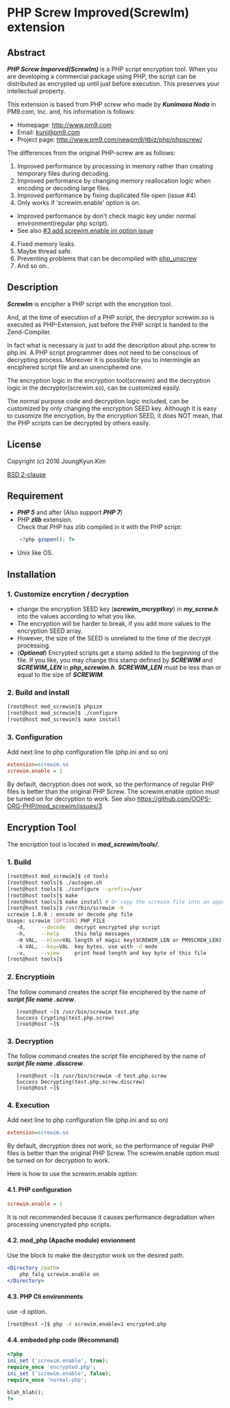 # PHP Screw Improved(ScrewIm) extension

## Abstract

***PHP Screw Imporved(ScrewIm)*** is a PHP script encryption tool. When you are developing a commercial package using PHP, the script can be distributed as encrypted up until just before execution. This preserves your intellectual property.

This extension is based from PHP screw who made by ***Kunimasa Noda*** in PM9.com, Inc. and, his information is follows:
 * Homepage: http://www.pm9.com
 * Email: kuni@pm9.com
 * Project page: http://www.pm9.com/newpm9/itbiz/php/phpscrew/

The differences from the original PHP-screw are as follows:
 1. Improved performance by processing in memory rather than creating temporary files during decoding.
 2. Improved performance by changing memory reallocation logic when encoding or decoding large files.
 3. Improved performance by fixing duplicated file open (issue #4)
 3. Only works if 'screwim.enable' option is on.
  * Improved performance by don't check magic key under normal environment(regular php script).
  * See also [#3 add screwim.enable ini option issue](https://github.com/OOPS-ORG-PHP/mod_screwim/issues/3)
 4. Fixed memory leaks.
 5. Maybe thread safe.
 6. Preventing problems that can be decompiled with [php_unscrew](https://github.com/dehydr8/php_unscrew)
 6. And so on..

## Description

***ScrewIm*** is encipher a PHP script with the encryption tool.

And, at the time of execution of a PHP script, the decryptor screwim.so is executed as PHP-Extension, just before the PHP script is handed to the Zend-Compiler.

In fact what is necessary is just to add the description about php.screw to php.ini. A PHP script programmer does not need to be conscious of decrypting process. Moreover it is possible for you to intermingle an enciphered script file and an unenciphered one.

The encryption logic in the encryption tool(screwim) and the decryption logic in the decryptor(screwim.so), can be customized easily.

The normal purpose code and decryption logic included, can be customized by only changing the encryption SEED key. Although it is easy to cusomize the encryption, by the encryption SEED, it does NOT mean, that the PHP scripts can be decrypted by others easily.

## License

Copyright (c) 2016 JoungKyun.Kim

[BSD 2-clause](LICENSE)

## Requirement

* ***PHP 5*** and after (Also support ***PHP 7***)
* PHP ***zlib*** extension.  
  Check that PHP has zlib compiled in it with the PHP script:
```php
    <?php gzopen(); ?>
```
* Unix like OS.

## Installation

### 1. Customize encrytion / decryption  
  * change the encryption SEED key (***screwim_mcryptkey***) in ***my_screw.h*** into the values according to what you like.
  * The encryption will be harder to break, if you add more values to the encryption SEED array.
  * However, the size of the SEED is unrelated to the time of the decrypt processing.
  * (***Optional***) Encrypted scripts get a stamp added to the beginning of the file. If you like, you may change this stamp defined by ***SCREWIM*** and ***SCREWIM_LEN*** in ***php_screwim.h***. ***SCREWIM_LEN*** must be less than or equal to the size of ***SCREWIM***.

### 2. Build and install  
  ```bash
  [root@host mod_screwim]$ phpize
  [root@host mod_screwim]$ ./configure
  [root@host mod_screwim]$ make install
  ```

### 3. Configuration
Add next line to php configuration file (php.ini and so on)

```ini
extension=screwim.so
screwim.enable = 1
```

By default, decryption does not work, so the performance of regular PHP files is better than the original PHP Screw. The screwim.enable option must be turned on for decryption to work. See also https://github.com/OOPS-ORG-PHP/mod_screwim/issues/3

## Encryption Tool

The encription tool is located in ***mod_screwim/tools/***.

### 1. Build

```bash
[root@host mod_screwim]$ cd tools
[root@host tools]$ ./autogen.sh
[root@host tools]$ ./configure --prefix=/usr
[root@host tools]$ make
[root@host tools]$ make install # Or copy the screwim file into an appropriate directory.
[root@host tools]$ /usr/bin/screwim -h
screwim 1.0.0 : encode or decode php file
Usage: screwim [OPTION] PHP_FILE
   -d,     --decode   decrypt encrypted php script
   -h,     --help     this help messages
   -H VAL, --hlen=VAL length of magic key(SCREWIM_LEN or PM9SCREW_LEN). use with -d mode
   -k VAL, --key=VAL  key bytes. use with -d mode
   -v,     --view     print head length and key byte of this file
[root@host tools]$
```

### 2. Encryptioin

The follow command creates the script file enciphered by the name of ***script file name .screw***.
```
   [root@host ~]$ /usr/bin/screwim test.php
   Success Crypting(test.php.screw)
   [root@host ~]$
```

### 3. Decryption

The follow command creates the script file enciphered by the name of ***script file name .disscrew***.
```
   [root@host ~]$ /usr/bin/screwim -d test.php.screw
   Success Decrypting(test.php.screw.discrew)
   [root@host ~]$
```

### 4. Execution

Add next line to php configuration file (php.ini and so on)

```ini
extension=screwim.so
```

By default, decryption does not work, so the performance of regular PHP files is better than the original PHP Screw. The screwim.enable option must be turned on for decryption to work.

Here is how to use the screwim.enable option:

#### 4.1. PHP configuration

```ini
screwim.enable = 1
```

It is not recommended because it causes performance degradation when processing unencrypted php scripts.

#### 4.2. mod_php (Apache module) envionment

Use the <directory> block to make the decryptor work on the desired path.

```apache
<Directory /path>
    php_falg screwim.enable on
</Directory>
```

#### 4.3. PHP Cli environments

use -d option.

```bash
[root@host ~]$ php -d screwim.enable=1 encrypted.php
```

#### 4.4. embeded php code (Recommand)

```php
<?php
ini_set ('screwim.enable', true);
require_once 'encrypted.php';
ini_set ('screwim.enable', false);
require_once 'normal.php';

blah_blah();
?>
```
